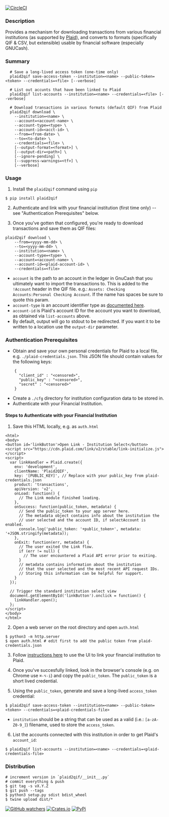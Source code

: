 [![CircleCI](https://circleci.com/gh/ebridges/plaid2qif/tree/master.svg?style=svg)](https://circleci.com/gh/ebridges/plaid2qif/tree/master)

### Description

Provides a mechanism for downloading transactions from various financial institutions (as supported by [Plaid](https://www.plaid.com)), and converts to formats (specifically QIF & CSV, but extensible) usable by financial software (especially GNUCash).

### Summary

```
  # Save a long-lived access token (one-time only)
  plaid2qif save-access-token --institution=<name> --public-token=<token> --credentials=<file> [--verbose]

  # List out accunts that have been linked to Plaid
  plaid2qif list-accounts --institution=<name> --credentials=<file> [--verbose]

  # Download transactions in various formats (default QIF) from Plaid
  plaid2qif download \
    --institution=<name> \
    --account=<account-name> \
    --account-type=<type> \
    --account-id=<acct-id> \
    --from=<from-date> \
    --to=<to-date> \
    --credentials=<file> \
    [--output-format=<format>] \
    [--output-dir=<path>] \
    [--ignore-pending] \
    [--suppress-warnings=<tf>] \
    [--verbose]
```

### Usage

1. Install the `plaid2qif` command using `pip`

```
$ pip install plaid2qif
```

2. Authenticate and link with your financial institution (first time only) -- see "Authentication Prerequisites" below.

3. Once you've gotten that configured, you're ready to download transactions and save them as QIF files:

```
plaid2qif download \
    --from=<yyyy-mm-dd> \
    --to=<yyyy-mm-dd> \
    --institution=<name> \
    --account-type=<type> \
    --account=<account-name> \
    --account-id=<plaid-account-id> \
    --credentials=<file>
```

  * `account` is the path to an account in the ledger in GnuCash that you ultimately want to import the transactions to.  This is added to the `!Account` header in the QIF file.  e.g.: `Assets: Checking Accounts:Personal Checking Account`.  If the name has spaces be sure to quote this param.
  * `account-type` is an account identifier type as [documented here](https://github.com/Gnucash/gnucash/blob/cdb764fec525642bbe85dd5a0a49ec967c55f089/gnucash/import-export/qif-imp/file-format.txt#L23).
  * `account-id` is Plaid's account ID for the account you want to download, as obtained via `list-accounts` above.
  * By default, output will go to stdout to be redirected.  If you want it to be written to a location use the `output-dir` parameter.

### Authentication Prerequisites

* Obtain and save your own personal credentials for Plaid to a local file, e.g. `./plaid-credentials.json`. This JSON file should contain values for the following keys:
```
    {
      "client_id" : "<censored>",
      "public_key" : "<censored>",
      "secret" : "<censored>"
    }
```
* Create a `./cfg` directory for institution configuration data to be stored in.
* Authenticate with your Financial Institution.

#### Steps to Authenticate with your Financial Institution

1. Save this HTML locally, e.g. as `auth.html`

```
<html>
<body>
<button id='linkButton'>Open Link - Institution Select</button>
<script src="https://cdn.plaid.com/link/v2/stable/link-initialize.js"></script>
<script>
  var linkHandler = Plaid.create({
    env: 'development',
    clientName: 'Plaid2QIF',
    key: '[PUBLIC_KEY]', // Replace with your public_key from plaid-credentials.json
    product: 'transactions',
    apiVersion: 'v2',
    onLoad: function() {
      // The Link module finished loading.
    },
    onSuccess: function(public_token, metadata) {
      // Send the public_token to your app server here.
      // The metadata object contains info about the institution the
      // user selected and the account ID, if selectAccount is enabled.
      console.log('public_token: '+public_token+', metadata: '+JSON.stringify(metadata));
    },
    onExit: function(err, metadata) {
      // The user exited the Link flow.
      if (err != null) {
        // The user encountered a Plaid API error prior to exiting.
      }
      // metadata contains information about the institution
      // that the user selected and the most recent API request IDs.
      // Storing this information can be helpful for support.
    }
  });

  // Trigger the standard institution select view
  document.getElementById('linkButton').onclick = function() {
    linkHandler.open();
  };
</script>
</body>
</html>
```

2. Open a web server on the root directory and open `auth.html`

```
$ python3 -m http.server
$ open auth.html # edit first to add the public token from plaid-credentials.json
```

3. Follow [instructions here](https://plaid.com/docs/quickstart/#creating-items-with-link-and-the-api) to use the UI to link your financial institution to Plaid.

4. Once you've succesfully linked, look in the browser's console (e.g. on Chrome use `⌘-⌥-i`) and copy the `public_token`.  The `public_token` is a short lived credential.

5. Using the `public_token`, generate and save a long-lived `access_token` credential:

```
$ plaid2qif save-access-token --institution=<name> --public-token=<token> --credentials=<plaid-credentials-file>
```

  * `institution` should be a string that can be used as a valid (i.e.: `[a-zA-Z0-9_]`) filename, used to store the `access_token`.

6. List the accounts connected with this institution in order to get Plaid's `account_id`:

```
$ plaid2qif list-accounts --institution=<name> --credentials=<plaid-credentials-file>
```

### Distribution

```
# increment version in `plaid2qif/__init__.py`
# commit everything & push
$ git tag -s vX.Y.Z
$ git push --tags
$ python3 setup.py sdist bdist_wheel
$ twine upload dist/*
```

[![GitHub watchers](https://img.shields.io/github/watchers/badges/shields.svg?style=social&label=Watch&style=flat-square)]()
[![Crates.io](https://img.shields.io/crates/l/rustc-serialize.svg?style=flat-square)]()
[![PyPi](https://img.shields.io/pypi/v/plaid2qif.svg?style=flat-square)]()
